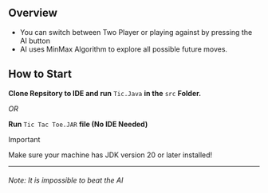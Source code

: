 ## Overview
- You can switch between Two Player or playing against by pressing the AI button
- AI uses MinMax Algorithm to explore all possible future moves.

## How to Start
**Clone Repsitory to IDE and run** ```Tic.Java``` **in the** ```src``` **Folder.**

_OR_

**Run** ```Tic Tac Toe.JAR``` **file (No IDE Needed)**

  
> [!IMPORTANT]
> Make sure your machine has JDK version 20 or later installed!


---

###### Note: It is impossible to beat the AI
